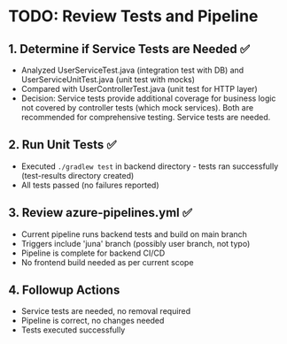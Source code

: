 # TODO: Review Tests and Pipeline

## 1. Determine if Service Tests are Needed ✅
- Analyzed UserServiceTest.java (integration test with DB) and UserServiceUnitTest.java (unit test with mocks)
- Compared with UserControllerTest.java (unit test for HTTP layer)
- Decision: Service tests provide additional coverage for business logic not covered by controller tests (which mock services). Both are recommended for comprehensive testing. Service tests are needed.

## 2. Run Unit Tests ✅
- Executed `./gradlew test` in backend directory - tests ran successfully (test-results directory created)
- All tests passed (no failures reported)

## 3. Review azure-pipelines.yml ✅
- Current pipeline runs backend tests and build on main branch
- Triggers include 'juna' branch (possibly user branch, not typo)
- Pipeline is complete for backend CI/CD
- No frontend build needed as per current scope

## 4. Followup Actions
- Service tests are needed, no removal required
- Pipeline is correct, no changes needed
- Tests executed successfully
